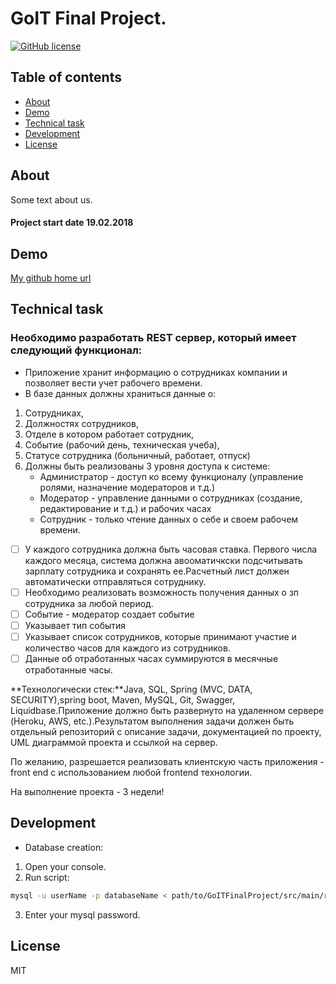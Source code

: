 ﻿# GoIT Final Project.

[![GitHub license](https://img.shields.io/badge/license-MIT-blue.svg)](https://raw.githubusercontent.com/0k6r/GoITFinalProject/master/LICENSE)

## Table of contents

- [About](#about)
- [Demo](#demo)
- [Technical task](#technical-task)
- [Development](#development)
- [License](#license)

## About

Some text about us.
#### Project start date 19.02.2018

## Demo

[My github home url](https://github.com/0k6r)

## Technical task

### Необходимо разработать REST сервер, который имеет следующий функционал:

* Приложение хранит информацию о сотрудниках компании и позволяет вести учет рабочего времени.
* В базе данных должны храниться данные о:
1. Сотрудниках,
2. Должностях сотрудников,
3. Отделе в котором работает сотрудник,
4. Событие (рабочий день, техническая учеба),
5. Статусе сотрудника (больничный, работает, отпуск)
6. Должны быть реализованы 3 уровня доступа к системе:
    * Администратор -  доступ ко всему функционалу (управление ролями, назначение модераторов и т.д.)
    * Модератор - управление данными о сотрудниках (создание, редактирование и т.д.) и рабочих часах
    * Сотрудник - только чтение данных о себе и своем рабочем времени.

- [ ] У каждого сотрудника должна быть часовая ставка. Первого числа каждого месяца, система должна авооматичкски подсчитывать зарплату сотрудника и сохранять ее.Расчетный лист должен автоматически отправляться сотруднику.
- [ ] Необходимо реализовать возможность получения данных о зп сотрудника за любой период.
- [ ] Событие - модератор создает событие
- [ ] Указывает тип события
- [ ] Указывает список сотрудников, которые принимают участие и количество часов для каждого из сотрудников.
- [ ] Данные об отработанных часах суммируются в месячные отработанные часы.

**Технологически стек:**Java, SQL, Spring (MVC, DATA, SECURITY),spring boot, Maven, MySQL, Git, Swagger, Liquidbase.Приложение должно быть развернуто на удаленном сервере (Heroku, AWS, etc.).Результатом выполнения задачи должен быть отдельный репозиторий с описание задачи, документацией по проекту, UML диаграммой проекта и ссылкой на сервер.

По желанию, разрешается реализовать клиентскую часть приложения - front end с использованием любой frontend технологии.

На выполнение проекта - 3 недели!

## Development

* Database creation:
1. Open your console.
2. Run script:
 ```bash
 mysql -u userName -p databaseName < path/to/GoITFinalProject/src/main/resources/initDatabase.sql
```
3. Enter your mysql password.

## License

MIT
